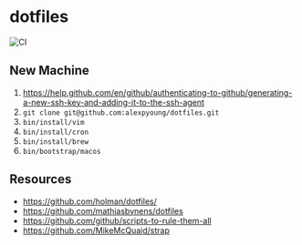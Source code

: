 # dotfiles

![CI](https://github.com/alexpyoung/dotfiles/workflows/CI/badge.svg?branch=master)

## New Machine

1. https://help.github.com/en/github/authenticating-to-github/generating-a-new-ssh-key-and-adding-it-to-the-ssh-agent
2. `git clone git@github.com:alexpyoung/dotfiles.git`
3. `bin/install/vim`
4. `bin/install/cron`
5. `bin/install/brew`
6. `bin/bootstrap/macos`

## Resources
- https://github.com/holman/dotfiles/
- https://github.com/mathiasbynens/dotfiles
- https://github.com/github/scripts-to-rule-them-all
- https://github.com/MikeMcQuaid/strap
